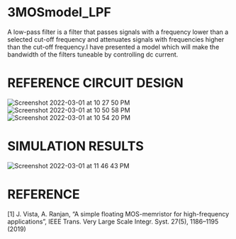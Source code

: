 # 3MOSmodel_LPF
A low-pass filter is a filter that passes signals with a
frequency lower than a selected cut-off frequency and
attenuates signals with frequencies higher than the cut-off
frequency.I have presented a model which will make the
bandwidth of the filters tuneable by controlling dc current.
# REFERENCE CIRCUIT DESIGN
![Screenshot 2022-03-01 at 10 27 50 PM](https://user-images.githubusercontent.com/100710081/156214686-f6c9f9d2-840b-45e4-b3b3-24e9a265f3e4.png)
![Screenshot 2022-03-01 at 10 50 58 PM](https://user-images.githubusercontent.com/100710081/156217318-dd7f296c-3859-49fb-bf1b-98a444da7a23.png)
![Screenshot 2022-03-01 at 10 54 20 PM](https://user-images.githubusercontent.com/100710081/156217751-4c84ac23-f8c4-4c21-95a3-dfdfbc34b1e5.png)



# SIMULATION RESULTS
![Screenshot 2022-03-01 at 11 46 43 PM](https://user-images.githubusercontent.com/100710081/156225825-12e2e788-e989-4672-b7ad-54ae4a634d0b.png)


# REFERENCE
[1] J. Vista, A. Ranjan, “A simple floating MOS-memristor
for high-frequency applications”, IEEE Trans. Very Large
Scale Integr. Syst. 27(5), 1186–1195 (2019)

